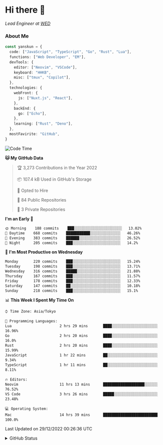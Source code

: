 # Hi there&nbsp;:wave:

_Lead Engineer at [WED](https://github.com/wedinc)_

### About Me

```ts
const yanskun = {
  code: ["JavaScript", "TypeScript", "Go", "Rust", "Lua"],
  functions: ["Web Developer", "EM"],
  devTools: {
    editor: ["Neovim", "VSCode"],
    keyboard: "HHKB",
    misc: ["tmux", "Copilot"],
  },
  technologies: {
    webFront: {
      js: ["Nuxt.js", "React"],
    },
    backEnd: {
      go: ["Echo"],
    },
    learning: ["Rust", "Deno"],
  },
  mostFavirite: "GitHub",
}
```

<!--START_SECTION:waka-->
![Code Time](http://img.shields.io/badge/Code%20Time-55%20hrs%2010%20mins-blue)

**🐱 My GitHub Data** 

> 🏆 3,273 Contributions in the Year 2022
 > 
> 📦 107.4 kB Used in GitHub's Storage 
 > 
> 💼 Opted to Hire
 > 
> 📜 84 Public Repositories 
 > 
> 🔑 3 Private Repositories  
 > 
**I'm an Early 🐤** 

```text
🌞 Morning    188 commits    ███░░░░░░░░░░░░░░░░░░░░░░   13.02% 
🌆 Daytime    668 commits    ███████████░░░░░░░░░░░░░░   46.26% 
🌃 Evening    383 commits    ██████░░░░░░░░░░░░░░░░░░░   26.52% 
🌙 Night      205 commits    ███░░░░░░░░░░░░░░░░░░░░░░   14.2%

```
📅 **I'm Most Productive on Wednesday** 

```text
Monday       220 commits    ███░░░░░░░░░░░░░░░░░░░░░░   15.24% 
Tuesday      198 commits    ███░░░░░░░░░░░░░░░░░░░░░░   13.71% 
Wednesday    316 commits    █████░░░░░░░░░░░░░░░░░░░░   21.88% 
Thursday     167 commits    ███░░░░░░░░░░░░░░░░░░░░░░   11.57% 
Friday       178 commits    ███░░░░░░░░░░░░░░░░░░░░░░   12.33% 
Saturday     147 commits    ██░░░░░░░░░░░░░░░░░░░░░░░   10.18% 
Sunday       218 commits    ███░░░░░░░░░░░░░░░░░░░░░░   15.1%

```


📊 **This Week I Spent My Time On** 

```text
⌚︎ Time Zone: Asia/Tokyo

💬 Programming Languages: 
Lua                      2 hrs 29 mins       ████░░░░░░░░░░░░░░░░░░░░░   16.96% 
Go                       2 hrs 20 mins       ████░░░░░░░░░░░░░░░░░░░░░   16.0% 
Rust                     2 hrs 20 mins       ████░░░░░░░░░░░░░░░░░░░░░   15.99% 
JavaScript               1 hr 22 mins        ██░░░░░░░░░░░░░░░░░░░░░░░   9.34% 
TypeScript               1 hr 11 mins        ██░░░░░░░░░░░░░░░░░░░░░░░   8.11%

🔥 Editors: 
Neovim                   11 hrs 13 mins      ███████████████████░░░░░░   76.52% 
VS Code                  3 hrs 26 mins       █████░░░░░░░░░░░░░░░░░░░░   23.48%

💻 Operating System: 
Mac                      14 hrs 39 mins      █████████████████████████   100.0%

```


 Last Updated on 29/12/2022 00:26:36 UTC
<!--END_SECTION:waka-->

<details>
<summary>GitHub Status</summary>
<picture>
  <source media="(prefers-color-scheme: dark)" srcset="https://raw.githubusercontent.com/yanskun/yanskun/master/profile-summary-card-output/nord_dark/0-profile-details.svg">
 <img src="https://raw.githubusercontent.com/yanskun/yanskun/master/profile-summary-card-output/default/0-profile-details.svg">
</picture>
<br>
<picture>
  <source media="(prefers-color-scheme: dark)" srcset="https://raw.githubusercontent.com/yanskun/yanskun/master/profile-summary-card-output/nord_dark/1-repos-per-language.svg">
 <img src="https://raw.githubusercontent.com/yanskun/yanskun/master/profile-summary-card-output/default/1-repos-per-language.svg">
</picture>
<picture>
  <source media="(prefers-color-scheme: dark)" srcset="https://raw.githubusercontent.com/yanskun/yanskun/master/profile-summary-card-output/nord_dark/2-most-commit-language.svg">
 <img src="https://raw.githubusercontent.com/yanskun/yanskun/master/profile-summary-card-output/default/2-most-commit-language.svg">
</picture>
<br>
<picture>
  <source media="(prefers-color-scheme: dark)" srcset="https://raw.githubusercontent.com/yanskun/yanskun/master/profile-summary-card-output/nord_dark/3-stats.svg">
 <img src="https://raw.githubusercontent.com/yanskun/yanskun/master/profile-summary-card-output/default/3-stats.svg">
</picture>
<picture>
  <source media="(prefers-color-scheme: dark)" srcset="https://raw.githubusercontent.com/yanskun/yanskun/master/profile-summary-card-output/nord_dark/4-productive-time.svg">
 <img src="https://raw.githubusercontent.com/yanskun/yanskun/master/profile-summary-card-output/default/4-productive-time.svg">
</picture>
</details>
